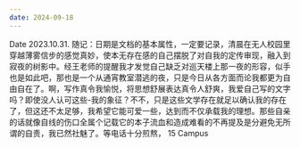 ```yaml
---
date: 2024-09-18
---
```


Date 2023.10.31. 随记：日期是文档的基本属性，一定要记录，清晨在无人校园里穿越薄雾信步的感觉真妙，使本无存在感的自己摆脱了对自我的定传审现，融入到寂夜的树影中。经王老师的提醒我才发觉自己缺乏对巡天楼上那一夜的形容，似手也是如此吧，那也是一个从通宵教室潜逃的夜，只是今日从各方面而论我都更为自由自在了。啊，写作真令我愉悦，将思想舒展表达真令人舒爽，我爱自己写的文字吗？即使没人认可这些-我的象征？不不，只是这些文学存在就足以确认我的存在了，但这还不太足够，我希望它能可爱一些，达到而不仅承载我的理想。那些自亲的话就像自线的伤口全属个记载它的本子流血和造成难看的不再提及是分避免无所谓的自责，我已然社魅了。等电话十分煎熬， 15 Campus
